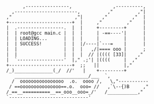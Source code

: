 
                  ,----------------,               ,----------,
              ,-----------------------,          ,"         ,"|
            ,"                       ,"|       ,"         ,"  |
            +-----------------------+  |     ,"         ,"    |
            |  .-----------------.  |  |     +---------+      |
            |  | root@gcc main.c |  |  |     | -==----'|      |
            |  | LOADING...      |  |  |     |         |      |
            |  | SUCCESS!        |  |  |/----|`---=    |      |
            |  |                 |  |  |   ,/|==== ooo |      ;
            |  |                 |  |  |  // |(((( [33]|    ,"
            |  `-----------------'  |," .;'| |((((     |  ,"
            +-----------------------+  ;;   ||         |," 
            /_)______________(_/  //'   |    +---------+
               ___________________________/___  `,
              /  oooooooooooooooo  .o.  oooo /,   \,"-----------
             / ==ooooooooooooooo==.o.  ooo= //   ,`\--{)B     ,"
            /_==__==========__==_ooo__ooo=_/'   /___________,"
            `-----------------------------'

